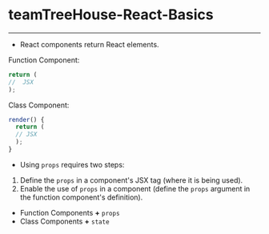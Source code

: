 # teamTreeHouse-React-Basics

___

* React components return React elements.

Function Component:
```jsx
return (
//  JSX
);
```

Class Component:
```jsx
render() {
  return (
  // JSX
  );
}
```

* Using `props` requires two steps:
1. Define the `props` in a component's JSX tag (where it is being used).
2. Enable the use of `props` in a component (define the `props` argument in the function component's definition).


* Function Components **+** `props`
* Class Components **+** `state`
